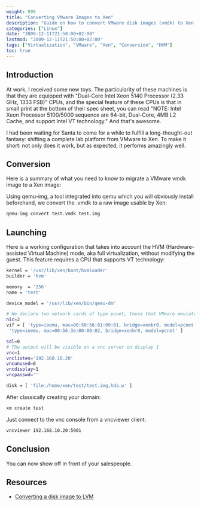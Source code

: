 ```yaml
---
weight: 999
title: "Converting VMware Images to Xen"
description: "Guide on how to convert VMware disk images (vmdk) to Xen format and run them in HVM mode with full virtualization."
categories: ["Linux"]
date: "2009-12-11T21:50:00+02:00"
lastmod: "2009-12-11T21:50:00+02:00"
tags: ["Virtualization", "VMware", "Xen", "Conversion", "HVM"]
toc: true
---
```


## Introduction

At work, I received some new toys. The particularity of these machines is that they are equipped with "Dual-Core Intel Xeon 5140 Processor (2.33 GHz, 1333 FSB)" CPUs, and the special feature of these CPUs is that in small print at the bottom of their spec sheet, you can read "NOTE: Intel Xeon Processor 5100/5000 sequence are 64-bit, Dual-Core, 4MB L2 Cache, and support Intel VT technology." And that's awesome.

I had been waiting for Santa to come for a while to fulfill a long-thought-out fantasy: shifting a complete lab platform from VMware to Xen. To make it short: not only does it work, but as expected, it performs amazingly well.

## Conversion

Here is a summary of what you need to know to migrate a VMware vmdk image to a Xen image:

Using qemu-img, a tool integrated into qemu which you will obviously install beforehand, we convert the .vmdk to a raw image usable by Xen:

```bash
qemu-img convert test.vmdk test.img
```

## Launching

Here is a working configuration that takes into account the HVM (Hardware-assisted Virtual Machine) mode, aka full virtualization, without modifying the guest. This feature requires a CPU that supports VT technology:

```bash
kernel = '/usr/lib/xen/boot/hvmloader'
builder = 'hvm'

memory  = '256'
name = 'test'

device_model = '/usr/lib/xen/bin/qemu-dm'

# We declare two network cards of type pcnet, those that VMware emulates
nic=2
vif = [ 'type=ioemu, mac=00:50:56:01:09:01, bridge=xenbr0, model=pcnet', \
 'type=ioemu, mac=00:56:3e:00:00:02, bridge=xenbr0, model=pcnet' ]

sdl=0
# The output will be visible on a vnc server on display 1
vnc=1
vnclisten='192.168.10.20'
vncunused=0
vncdisplay=1
vncpasswd=''

disk = [ 'file:/home/xen/test/test.img,hda,w' ]
```

After classically creating your domain:

```bash
xm create test
```

Just connect to the vnc console from a vncviewer client:

```bash
vncviewer 192.168.10.20:5901
```

## Conclusion

You can now show off in front of your salespeople.

## Resources
- [Converting a disk image to LVM](https://wiki.deimos.fr/images/c/cc/Xen-_How_to_Convert_An_Image-Based_Guest_To_An_LVM-Based_Guest.pdf)
